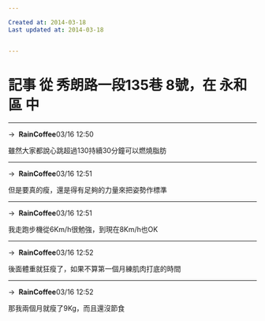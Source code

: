 ```yaml
---

Created at: 2014-03-18
Last updated at: 2014-03-18


---
```


# 記事 從 秀朗路一段135巷 8號，在 永和區 中


* * *

→  **RainCoffee**03/16 12:50

雖然大家都說心跳超過130持續30分鐘可以燃燒脂肪

* * *

→  **RainCoffee**03/16 12:51

但是要真的瘦，還是得有足夠的力量來把姿勢作標準

* * *

→  **RainCoffee**03/16 12:51

我走跑步機從6Km/h很勉強，到現在8Km/h也OK

* * *

→  **RainCoffee**03/16 12:52

後面體重就狂瘦了，如果不算第一個月練肌肉打底的時間

* * *

→  **RainCoffee**03/16 12:52

那我兩個月就瘦了9Kg，而且還沒節食

